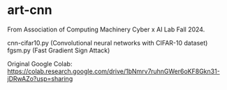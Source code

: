 # art-cnn
From Association of Computing Machinery Cyber x AI Lab Fall 2024.

cnn-cifar10.py (Convolutional neural networks with CIFAR-10 dataset) 
fgsm.py (Fast Gradient Sign Attack)

Original Google Colab: https://colab.research.google.com/drive/1bNmrv7ruhnGWer6oKF8Gkn31-jDRwAZo?usp=sharing

